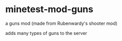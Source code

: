 # minetest-mod-guns
a guns mod (made from Rubenwardy's shooter mod)

adds many types of guns to the server
